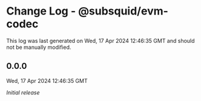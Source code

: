# Change Log - @subsquid/evm-codec

This log was last generated on Wed, 17 Apr 2024 12:46:35 GMT and should not be manually modified.

## 0.0.0
Wed, 17 Apr 2024 12:46:35 GMT

_Initial release_

